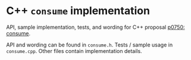 # C++ `consume` implementation

API, sample implementation, tests, and wording for C++ proposal
[p0750: consume](https://wg21.link/p0750).

API and wording can be found in `consume.h`. Tests / sample usage in
`consume.cpp`. Other files contain implementation details.
